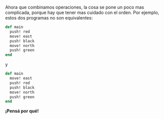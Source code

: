 Ahora que combinamos operaciones, la cosa se pone un poco mas complicada, porque hay que tener mas cuidado con el orden. Por ejemplo, estos dos programas no son equivalentes:


```ruby
def main
  push! red
  move! east
  push! black
  move! north
  push! green
end
```

y

```ruby
def main
  move! east
  push! red
  push! black
  move! north
  push! green
end
```

**¡Pensá por qué!**